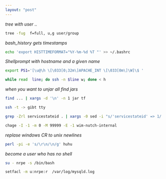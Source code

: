 ```yaml
---
layout: "post"
---
```


*tree with user ..*

```bash
tree -fug  f=full, u,g user/group
```

*bash_history gets timestamps*

```bash
echo 'export HISTTIMEFORMAT="%Y-%m-%d %T "' >> ~/.bashrc
```
*Shellprompt with hostname and a given name*

```bash
export PS1='[\u@\h \[\033[0;32m\]APACHE_INT \[\033[0m\]\W]\$ '
```

```bash
while read  line; do ssh -n $line w; done < h
```
*when you want to unjar all find jars*

```bash
find ... | xargs -d '\n' -n 1 jar tf
```

```bash
ssh -t -> gibt tty
```

```bash
grep -Zrl servicestateid . | xargs -0 sed -i "s/'servicestateid' => 1/'servicestateid' => 0/g"
```

```bash
chage -I -1 -m 0 -M 99999 -E -1 wim-nutch-internal
```
*replase windows CR to unix newlines*

```bash
perl -pi -e 's/\r\n/\n/g' huhu
```
*become a user who has no shell*
```bash
su - nrpe -s /bin/bash
```


```bash
setfacl -m u:nrpe:r  /var/log/mysqld.log
```
